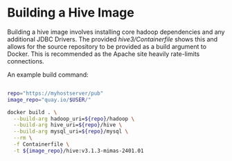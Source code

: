 
Building a Hive Image
======================

Building a hive image involves installing core hadoop dependencies and any 
additional JDBC Drivers. The provided *hive3/Containerfile* shows this and 
allows for the source repository to be provided as a build argument to 
Docker. This is recommended as the Apache site heavily rate-limits connections.

An example build command:

```bash

repo="https://myhostserver/pub"
image_repo="quay.io/$USER/"

docker build . \
  --build-arg hadoop_uri=${repo}/hadoop \
  --build-arg hive_uri=${repo}/hive \
  --build-arg mysql_uri=${repo}/mysql \
  --rm \
  -f Containerfile \
  -t ${image_repo}/hive:v3.1.3-mimas-2401.01
```
